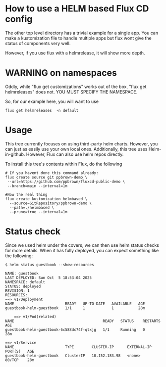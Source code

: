 # How to use a HELM based Flux CD config

The other top level directory has a trivial example for a single app.
You can make a kustomization file to handle multiple apps but
flux wont give the status of components very well.

However, if you use flux with a helmrelease, it will show more depth. 

# WARNING on namespaces

Oddly, while "flux get customizations" works out of the box, "flux get helmreleases"
does not. YOU MUST SPECIFY THE NAMESPACE.

So, for our example here, you will want to use

    flux get helmreleases  -n default

# Usage

This tree currently focuses on using third-party helm charts.
However, you can just as easily use your own local ones.
Additionally, this tree uses Helm-in-github. However, Flux can
also use helm repos directly.

To install this tree's contents within Flux, 
do the following

    # If you havent done this command already:
    flux create source git ppbrown-demo \
     --url=https://github.com/ppbrown/fluxcd-public-demo \
     --branch=main --interval=1m
     
    #Now the real thing
    flux create kustomization helmbased \
      --source=GitRepository/ppbrown-demo \
      --path=./helmbased \
      --prune=true --interval=1m

# Status check

Since we used helm under the covers, we can then use helm status checks for more details.
When it has fully deployed, you can expect something like the following:

    $ helm status guestbook --show-resources

    NAME: guestbook
    LAST DEPLOYED: Sun Oct  5 18:53:04 2025
    NAMESPACE: default
    STATUS: deployed
    REVISION: 1
    RESOURCES:
    ==> v1/Deployment
    NAME                       READY   UP-TO-DATE   AVAILABLE   AGE
    guestbook-helm-guestbook   1/1     1            1           28m

        ==> v1/Pod(related)
    NAME                                        READY   STATUS    RESTARTS   AGE
    guestbook-helm-guestbook-6c588dc74f-qtxjg   1/1     Running   0          28m

    ==> v1/Service
    NAME                       TYPE        CLUSTER-IP      EXTERNAL-IP   PORT(S)   AGE
    guestbook-helm-guestbook   ClusterIP   10.152.183.98   <none>        80/TCP    28m
